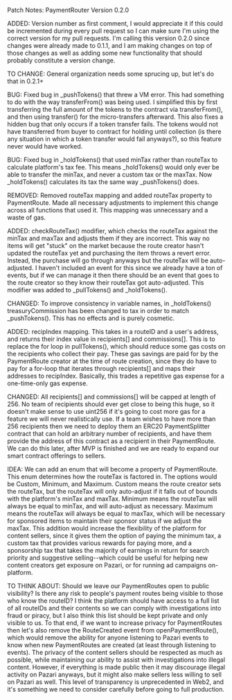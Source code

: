 Patch Notes: PaymentRouter Version 0.2.0

ADDED: Version number as first comment, I would appreciate it if this could be incremented during every
pull request so I can make sure I'm using the correct version for my pull requests. I'm calling this
version 0.2.0 since changes were already made to 0.1.1, and I am making changes on top of those changes
as well as adding some new functionality that should probably constitute a version change.

TO CHANGE: General organization needs some sprucing up, but let's do that in 0.2.1+

BUG: Fixed bug in _pushTokens() that threw a VM error. This had something to do with the way transferFrom()
was being used. I simplified this by first transferring the full amount of the tokens to the contract via
transferFrom(), and then using transfer() for the micro-transfers afterward. This also fixes a hidden bug
that only occurs if a token transfer fails. The tokens would not have transferred from buyer to contract
for holding until collection (is there any situation in which a token transfer would fail anyways?), so
this feature never would have worked.

BUG: Fixed bug in _holdTokens() that used minTax rather than routeTax to calculate platform's tax fee.
This means _holdTokens() would only ever be able to transfer the minTax, and never a custom tax or the
maxTax. Now _holdTokens() calculates its tax the same way _pushTokens() does.

REMOVED: Removed routeTax mapping and added routeTax property to PaymentRoute. Made all necessary adjustments to 
implement this change across all functions that used it. This mapping was unnecessary and a waste of gas.

ADDED: checkRouteTax() modifier, which checks the routeTax against the minTax and maxTax and adjusts them
if they are incorrect. This way no items will get "stuck" on the market because the route creator hasn't
updated the routeTax yet and purchasing the item throws a revert error. Instead, the purchase will go through
anyways but the routeTax will be auto-adjusted. I haven't included an event for this since we already have
a ton of events, but if we can manage it then there should be an event that goes to the route creator so they
know their routeTax got auto-adjusted. This modifier was added to _pullTokens() and _holdTokens().

CHANGED: To improve consistency in variable names, in _holdTokens() treasuryCommission has been changed to
tax in order to match _pushTokens(). This has no effects and is purely cosmetic.

ADDED: recipIndex mapping. This takes in a routeID and a user's address, and returns their index value in
recipients[] and commissions[]. This is to replace the for loop in pullTokens(), which should reduce some
gas costs on the recipients who collect their pay. These gas savings are paid for by the PaymentRoute 
creator at the time of route creation, since they do have to pay for a for-loop that iterates through
recipients[] and maps their addresses to recipIndex. Basically, this trades a repetitive gas expense for
a one-time-only gas expense.

CHANGED: All recipients[] and commissions[] will be capped at length of 256. No team of recipients should
ever get close to being this huge, so it doesn't make sense to use uint256 if it's going to cost more gas
for a feature we will never realistically use. If a team wishes to have more than 256 recipients then we
need to deploy them an ERC20 PaymentSplitter contract that can hold an arbitrary number of recipients,
and have them provide the address of this contract as a recipient in their PaymentRoute. We can do this
later, after MVP is finished and we are ready to expand our smart contract offerings to sellers.

IDEA: We can add an enum that will become a property of PaymentRoute. This enum determines how the routeTax
is factored in. The options would be Custom, Minimum, and Maximum. Custom means the route creator sets the
routeTax, but the routeTax will only auto-adjust if it falls out of bounds with the platform's minTax and
maxTax. Minimum means the routeTax will always be equal to minTax, and will auto-adjust as necessary.
Maximum means the routeTax will always be equal to maxTax, which will be necessary for sponsored items to
maintain their sponsor status if we adjust the maxTax. This addition would increase the flexibility of the
platform for content sellers, since it gives them the option of paying the minimum tax, a custom tax that
provides various rewards for paying more, and a sponsorship tax that takes the majority of earnings in
return for search priority and suggestive selling--which could be useful for helping new content
creators get exposure on Pazari, or for running ad campaigns on-platform.

TO THINK ABOUT: Should we leave our PaymentRoutes open to public visibility? Is there any risk to people's
payment routes being visible to those who know the routeID? I think the platform should have access to a
full list of all routeIDs and their contents so we can comply with investigations into fraud or piracy, but
I also think this list should be kept private and only visible to us. To that end, if we want to increase
privacy for PaymentRoutes then let's also remove the RouteCreated event from openPaymentRoute(), which would
remove the ability for anyone listening to Pazari events to know when new PaymentRoutes are created (at least
through listening to events). The privacy of the content sellers should be respected as much as possible,
while maintaining our ability to assist with investigations into illegal content. However, if everything is
made public then it may discourage illegal activity on Pazari anyways, but it might also make sellers less
willing to sell on Pazari as well. This level of transparency is unprecedented in Web2, and it's something
we need to consider carefully before going to full production.

